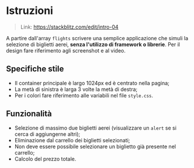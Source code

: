 # Istruzioni

> Link: https://stackblitz.com/edit/intro-04

A partire dall'array `flights` scrivere una semplice applicazione che simuli la selezione di biglietti aerei, **senza l'utilizzo di framework o librerie**. Per il design fare riferimento agli screenshot e al video. 

## Specifiche stile

- Il container principale è largo 1024px ed è centrato nella pagina;
- La metà di sinistra è larga 3 volte la metà di destra;
- Per i colori fare riferimento alle variabili nel file `style.css`.

## Funzionalità

- Selezione di massimo due biglietti aerei (visualizzare un `alert` se si cerca di aggiungerne altri);
- Eliminazione dal carrello dei biglietti selezionati;
- Non deve essere possibile selezionare un biglietto già presente nel carrello;
- Calcolo del prezzo totale.
